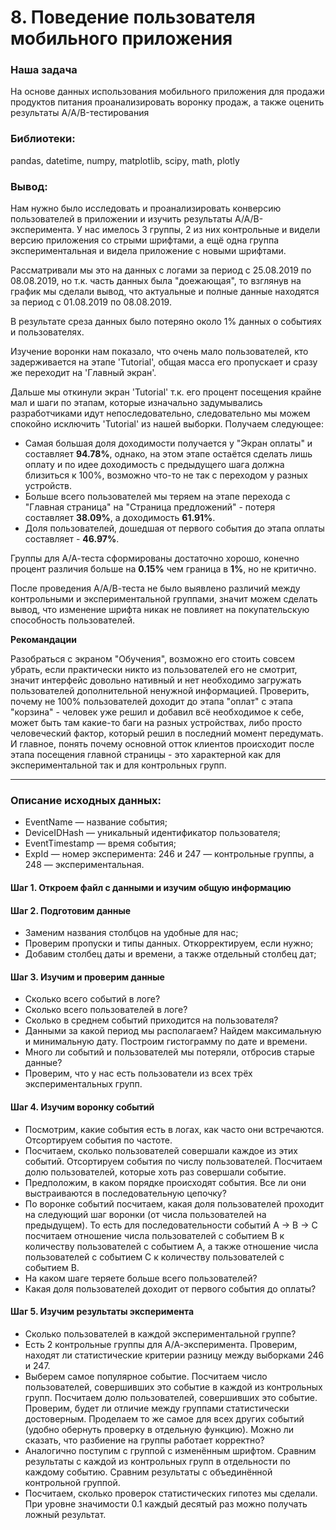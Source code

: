 # 8. Поведение пользователя мобильного приложения
### Наша задача
На основе данных использования мобильного приложения для продажи продуктов питания проанализировать воронку продаж, а также оценить результаты A/A/B-тестирования

### Библиотеки:
pandas, datetime, numpy, matplotlib, scipy, math, plotly

### Вывод:
Нам нужно было исследовать и проанализировать конверсию пользователей в приложении и изучить результаты А/А/В-эксперимента. У нас имелось 3 группы, 2 из них контрольные и видели версию приложения со стрыми шрифтами, а ещё одна группа экспериментальная и видела приложение с новыми шрифтами.

Рассматривали мы это на данных с логами за период с 25.08.2019 по 08.08.2019, но т.к. часть данных была "доежающая", то взглянув на график мы сделали вывод, что актуальные и полные данные находятся за период с 01.08.2019 по 08.08.2019.

В результате среза данных было потеряно около 1% данных о событиях и пользователях.

Изучение воронки нам показало, что очень мало пользователей, кто задерживается на этапе 'Tutorial', общая масса его пропускает и сразу же переходит на 'Главный экран'.

Дальше мы откинули экран 'Tutorial' т.к. его процент посещения крайне мал и шаги по этапам, которые изначально задумывались разработчиками идут непоследовательно, следовательно мы можем спокойно исключить 'Tutorial' из нашей выборки. Получаем следующее:

- Самая большая доля доходимости получается у "Экран оплаты" и составляет **94.78%**, однако, на этом этапе остаётся сделать лишь оплату и по идее доходимость с предыдущего шага должна близиться к 100%, возможно что-то не так с переходом у разных устройств.
- Больше всего пользователей мы теряем на этапе перехода с "Главная страница" на "Страница предложений" - потеря составляет **38.09%**, а доходимость **61.91%**.
- Доля пользователей, дошедшая от первого события до этапа оплаты составляет - **46.97%**.

Группы для А/А-теста сформированы достаточно хорошо, конечно процент различия больше на **0.15%** чем граница в **1%**, но не критично.

После проведения А/А/В-теста не было выявлено различий между контрольными и экспериментальной группами, значит можем сделать вывод, что изменение шрифта никак не повлияет на покупательскую способность пользователей.

**Рекомандации**

Разобраться с экраном "Обучения", возможно его стоить совсем убрать, если практически никто из пользователей его не смотрит, значит интерфейс довольно нативный и нет необходимо загружать пользователей дополнительной ненужной информацией. Проверить, почему не 100% пользователей доходит до этапа "оплат" с этапа "корзина" - человек уже решил и добавил всё необходимое к себе, может быть там какие-то баги на разных устройствах, либо просто человеческий фактор, который решил в последний момент передумать. И главное, понять почему основной отток клиентов происходит после этапа посещения главной страницы - это характерной как для экспериментальной так и для контрольных групп.

---
### Описание исходных данных:
- EventName — название события;
- DeviceIDHash — уникальный идентификатор пользователя;
- EventTimestamp — время события;
- ExpId — номер эксперимента: 246 и 247 — контрольные группы, а 248 — экспериментальная.

#### Шаг 1. Откроем файл с данными и изучим общую информацию
#### Шаг 2. Подготовим данные
- Заменим названия столбцов на удобные для нас;
- Проверим пропуски и типы данных. Откорректируем, если нужно;
- Добавим столбец даты и времени, а также отдельный столбец дат;
#### Шаг 3. Изучим и проверим данные
- Сколько всего событий в логе?
- Сколько всего пользователей в логе?
- Сколько в среднем событий приходится на пользователя?
- Данными за какой период мы располагаем? Найдем максимальную и минимальную дату. Построим гистограмму по дате и времени.
- Много ли событий и пользователей мы потеряли, отбросив старые данные?
- Проверим, что у нас есть пользователи из всех трёх экспериментальных групп.
#### Шаг 4. Изучим воронку событий
- Посмотрим, какие события есть в логах, как часто они встречаются. Отсортируем события по частоте.
- Посчитаем, сколько пользователей совершали каждое из этих событий. Отсортируем события по числу пользователей. Посчитаем долю пользователей, которые хоть раз совершали событие.
- Предположим, в каком порядке происходят события. Все ли они выстраиваются в последовательную цепочку?
- По воронке событий посчитаем, какая доля пользователей проходит на следующий шаг воронки (от числа пользователей на предыдущем). То есть для последовательности событий A → B → C посчитаем отношение числа пользователей с событием B к количеству пользователей с событием A, а также отношение числа пользователей с событием C к количеству пользователей с событием B.
- На каком шаге теряете больше всего пользователей?
- Какая доля пользователей доходит от первого события до оплаты?
#### Шаг 5. Изучим результаты эксперимента
- Сколько пользователей в каждой экспериментальной группе?
- Есть 2 контрольные группы для А/А-эксперимента. Проверим, находят ли статистические критерии разницу между выборками 246 и 247.
- Выберем самое популярное событие. Посчитаем число пользователей, совершивших это событие в каждой из контрольных групп. Посчитаем долю пользователей, совершивших это событие. Проверим, будет ли отличие между группами статистически достоверным. Проделаем то же самое для всех других событий (удобно обернуть проверку в отдельную функцию). Можно ли сказать, что разбиение на группы работает корректно?
- Аналогично поступим с группой с изменённым шрифтом. Сравним результаты с каждой из контрольных групп в отдельности по каждому событию. Сравним результаты с объединённой контрольной группой.
- Посчитаем, сколько проверок статистических гипотез мы сделали. При уровне значимости 0.1 каждый десятый раз можно получать ложный результат.
